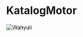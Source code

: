 # KatalogMotor


![Wahyuli](https://user-images.githubusercontent.com/74390617/101149347-6209ea80-3651-11eb-8175-5ac3324dac57.gif)
